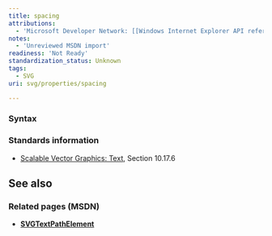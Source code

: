 ```yaml
---
title: spacing
attributions:
  - 'Microsoft Developer Network: [[Windows Internet Explorer API reference](http://msdn.microsoft.com/en-us/library/ie/hh828809%28v=vs.85%29.aspx) Article]'
notes:
  - 'Unreviewed MSDN import'
readiness: 'Not Ready'
standardization_status: Unknown
tags:
  - SVG
uri: svg/properties/spacing

---
```

### Syntax

### Standards information

-   [Scalable Vector Graphics: Text](http://go.microsoft.com/fwlink/p/?linkid=199818), Section 10.17.6

## See also

### Related pages (MSDN)

-   [**SVGTextPathElement**](/svg/elements/textPath)
